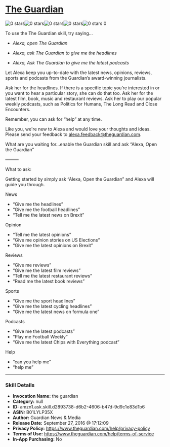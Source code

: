 # [The Guardian](http://alexa.amazon.com/#skills/amzn1.ask.skill.d2893738-d6b2-4606-b47d-9d9c1e83d1b6)
![0 stars](../../images/ic_star_border_black_18dp_1x.png)![0 stars](../../images/ic_star_border_black_18dp_1x.png)![0 stars](../../images/ic_star_border_black_18dp_1x.png)![0 stars](../../images/ic_star_border_black_18dp_1x.png)![0 stars](../../images/ic_star_border_black_18dp_1x.png) 0

To use the The Guardian skill, try saying...

* *Alexa, open The Guardian*

* *Alexa, ask The Guardian to give me the headlines*

* *Alexa, Ask The Guardian to give me the latest podcasts*

Let Alexa keep you up-to-date with the latest news, opinions, reviews, sports and podcasts from the Guardian’s award-winning journalists.

Ask her for the headlines. If there is a specific topic you’re interested in or you want to hear a particular story, she can do that too. Ask her for the latest film, book, music and restaurant reviews. Ask her to play our popular weekly podcasts, such as Politics for Humans, The Long Read and Close Encounters.

Remember, you can ask for “help” at any time.

Like you, we're new to Alexa and would love your thoughts and ideas. Please send your feedback to alexa.feedback@theguardian.com.

What are you waiting for…enable the Guardian skill and ask “Alexa, Open the Guardian”

———

What to ask:

Getting started by simply ask “Alexa, Open the Guardian” and Alexa will guide you through.

News
- “Give me the headlines”
- “Give me the football headlines”
- “Tell me the latest news on Brexit”

Opinion
- “Tell me the latest opinions”
- “Give me opinion stories on US Elections”
- “Give me the latest opinions on Brexit”

Reviews
- “Give me reviews”
- “Give me the latest film reviews”
- “Tell me the latest restaurant reviews”
- “Read me the latest book reviews”

Sports
- “Give me the sport headlines”
- “Give me the latest cycling headlines”
- “Give me the latest news on formula one”

Podcasts
- “Give me the latest podcasts”
- “Play me Football Weekly”
- “Give me the latest Chips with Everything podcast”

Help
- “can you help me”
- “help me”

***

### Skill Details

* **Invocation Name:** the guardian
* **Category:** null
* **ID:** amzn1.ask.skill.d2893738-d6b2-4606-b47d-9d9c1e83d1b6
* **ASIN:** B01LYLP35X
* **Author:** Guardian News & Media
* **Release Date:** September 27, 2016 @ 17:12:09
* **Privacy Policy:** https://www.theguardian.com/help/privacy-policy
* **Terms of Use:** https://www.theguardian.com/help/terms-of-service
* **In-App Purchasing:** No
